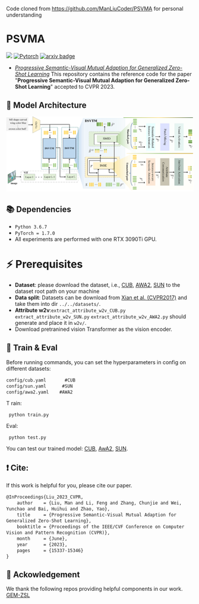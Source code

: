 Code cloned from https://github.com/ManLiuCoder/PSVMA for personal understanding

# PSVMA
![](https://img.shields.io/badge/CVPR'23-brightgreen)   [![Pytorch](https://img.shields.io/badge/PyTorch-%23EE4C2C.svg?e&logo=PyTorch&logoColor=white)](https://pytorch.org/) [![arxiv badge](https://img.shields.io/badge/arxiv-2303.15322-red)](https://arxiv.org/abs/2303.15322)

 - [*Progressive Semantic-Visual Mutual Adaption for Generalized Zero-Shot Learning*](https://arxiv.org/abs/2303.15322)
    This repository contains the reference code for the paper "**Progressive Semantic-Visual Mutual Adaption for Generalized Zero-Shot Learning**" accepted to CVPR 2023.
    
    



## 🌈 Model Architecture
![Model_architecture](framework.png)


## 📚 Dependencies

- ```Python 3.6.7```
- ```PyTorch = 1.7.0```
- All experiments are performed with one RTX 3090Ti GPU.

# ⚡ Prerequisites
- **Dataset**: please download the dataset, i.e., [CUB](http://www.vision.caltech.edu/visipedia/CUB-200-2011.html), [AWA2](https://cvml.ist.ac.at/AwA2/), [SUN](https://groups.csail.mit.edu/vision/SUN/hierarchy.html) to the dataset root path on your machine
- **Data split**: Datasets can be download from [Xian et al. (CVPR2017)](https://datasets.d2.mpi-inf.mpg.de/xian/xlsa17.zip) and take them into dir ```../../datasets/```.
- **Attribute w2v**:```extract_attribute_w2v_CUB.py``` ```extract_attribute_w2v_SUN.py``` ```extract_attribute_w2v_AWA2.py``` should generate and place it in ```w2v/```.
- Download pretranined vision Transformer as the vision encoder.

## 🚀 Train & Eval
Before running commands, you can set the hyperparameters in config on different datasets: 
```
config/cub.yaml       #CUB
config/sun.yaml      #SUN
config/awa2.yaml    #AWA2
```
T rain:
```shell
 python train.py
```
Eval:

```shell
 python test.py
```

You can test our trained model: [CUB](https://drive.google.com/file/d/1bRbb6DzwWccwxhCkREuAadYL73jgVgfe/view?usp=share_link), [AwA2](https://drive.google.com/file/d/1ekXylwVbIY9QAbXmQe-Gwk1vk52qfEby/view?usp=share_link), [SUN](https://drive.google.com/file/d/1BEL_Sth2ZdmNaPBrF01Yub70xnIL6YlR/view?usp=share_link).

## ❗ Cite:
If this work is helpful for you, please cite our paper.

```
@InProceedings{Liu_2023_CVPR,
    author    = {Liu, Man and Li, Feng and Zhang, Chunjie and Wei, Yunchao and Bai, Huihui and Zhao, Yao},
    title     = {Progressive Semantic-Visual Mutual Adaption for Generalized Zero-Shot Learning},
    booktitle = {Proceedings of the IEEE/CVF Conference on Computer Vision and Pattern Recognition (CVPR)},
    month     = {June},
    year      = {2023},
    pages     = {15337-15346}
}
```

## 📕 Ackowledgement
We thank the following repos providing helpful components in our work.
[GEM-ZSL](https://github.com/osierboy/GEM-ZSL)
